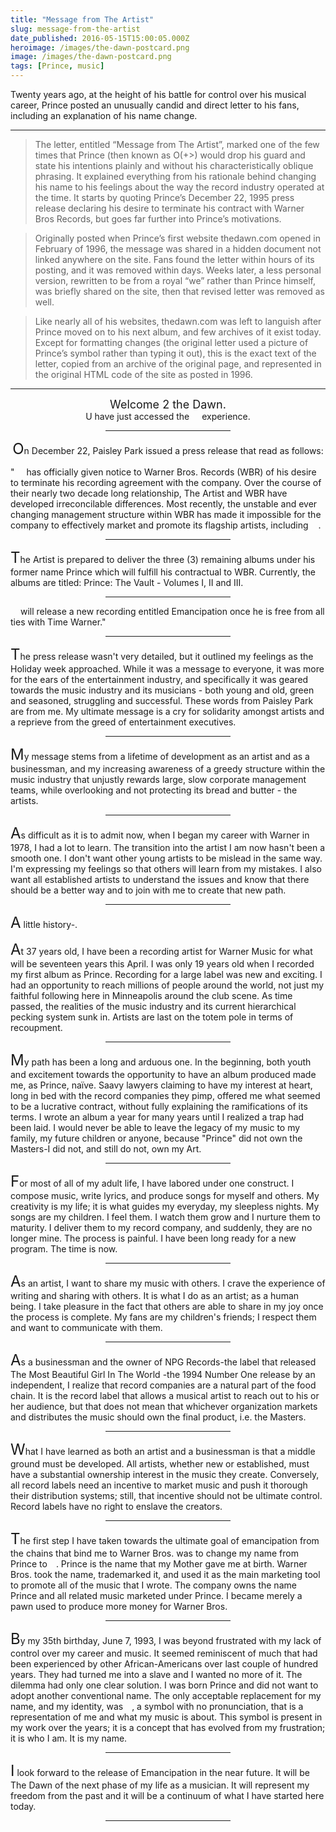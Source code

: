 ```yaml
---
title: "Message from The Artist"
slug: message-from-the-artist
date_published: 2016-05-15T15:00:05.000Z
heroimage: /images/the-dawn-postcard.png
image: /images/the-dawn-postcard.png
tags: [Prince, music]
---
```


Twenty years ago, at the height of his battle for control over his musical career, Prince posted an unusually candid and direct letter to his fans, including an explanation of his name change.

---

> The letter, entitled “Message from The Artist”, marked one of the few times that Prince (then known as O(+>) would drop his guard and state his intentions plainly and without his characteristically oblique phrasing. It explained everything from his rationale behind changing his name to his feelings about the way the record industry operated at the time. It starts by quoting Prince’s December 22, 1995 press release declaring his desire to terminate his contract with Warner Bros Records, but goes far further into Prince’s motivations.

> Originally posted when Prince’s first website thedawn.com opened in February of 1996, the message was shared in a hidden document not linked anywhere on the site. Fans found the letter within hours of its posting, and it was removed within days. Weeks later, a less personal version, rewritten to be from a royal “we” rather than Prince himself, was briefly shared on the site, then that revised letter was removed as well.

> Like nearly all of his websites, thedawn.com was left to languish after Prince moved on to his next album, and few archives of it exist today. Except for formatting changes (the original letter used a picture of Prince’s symbol rather than typing it out), this is the exact text of the letter, copied from an archive of the original page, and represented in the original HTML code of the site as posted in 1996.

---

<center>
<p>
<font size=4>Welcome 2 the Dawn.</font><br>
U have just accessed the <img src="/images/symbol.gif" height=10 width=12 style="display: inline; border: none; width: 12px; height: 10px;"> experience.
<p>
<hr noshade size=1 width=200>
<p>

<font size=5>O</font>n December 22, Paisley Park issued a press release that read as follows:

<p>
</center>
"<img src="/images/symbol.gif" height=14 width=15 style="display: inline; border: none; width: 15px; height: 14px;"> has officially given notice to Warner Bros. Records (WBR) of his desire 
to terminate his recording agreement with the company.  Over the course of 
their nearly two decade long relationship, The Artist and WBR have 
developed irreconcilable differences.  Most recently, the unstable and 
ever changing management structure within WBR has made it impossible for 
the company to effectively market and promote its flagship artists, 
including <img src="/images/symbol.gif" height=10 width=12 style="display: inline; border: none; width: 12px; height: 10px;">.<p>
<center>
<hr noshade size=1 width=200>
<p>
</center>
<font size=5>T</font>he Artist is prepared to deliver the three (3) remaining albums under his 
former name Prince which will fulfill his contractual to WBR.  Currently, 
the albums are titled: Prince: The Vault - Volumes I, II and III.<p>
<center>
<hr noshade size=1 width=200>
<p>
</center>
<img src="/images/symbol.gif" height=10 width=12 style="display: inline; border: none; width: 12px; height: 10px;"> will release a new recording entitled Emancipation once he is free from 
all ties with Time Warner."<p>
<center>
<hr noshade size=1 width=200>
<p>
</center>
<font size=5>T</font>he press release wasn't very detailed, but it outlined my feelings as the 
Holiday week approached.   While it was a message to everyone, it was more 
for the ears of the entertainment industry, and specifically it was geared 
towards the music industry and its musicians - both young and old, green 
and seasoned, struggling and successful.  These words from Paisley Park 
are from me.  My ultimate message is a cry for solidarity amongst artists 
and a reprieve from the greed of entertainment executives.<p>
<center>
<hr noshade size=1 width=200>
<p>
</center>
<font size=5>M</font>y message stems from a lifetime of  development as an artist and as a 
businessman, and my increasing awareness of a greedy structure within the 
music industry that unjustly rewards large, slow corporate management 
teams, while overlooking and not protecting its bread and butter - the 
artists.<p>
<center>
<hr noshade size=1 width=200>
<p>
</center>
<font size=5>A</font>s difficult as it is to admit now, when I began my career with Warner in 
1978, I had a lot to learn.  The transition into the artist I am now 
hasn't been a smooth one.  I don't want other young artists to be mislead 
in the same way.  I'm expressing my feelings so that others will learn 
from my mistakes.  I also want all established artists to understand the 
issues and know that there should be a better way and to join with me to 
create that new path.
<p>
<center>
<hr noshade size=1 width=200>
<p>
</center>
<font size=5>
A</font> little history-.
<p>
<font size=5>A</font>t 37 years old, I have been a recording artist for Warner Music for what 
will be seventeen years this April.  I was only 19 years old when I 
recorded my first album as Prince.   Recording for a large label was new 
and exciting.  I had an opportunity to reach millions of people around the 
world, not just my faithful following here in Minneapolis around the club 
scene.  As time passed, the realities of the music industry and its 
current hierarchical pecking system sunk in.  Artists are last on the 
totem pole in terms of recoupment.<p> 
<center>
<hr noshade size=1 width=200>
<p>
</center>
<font size=5>M</font>y path has been a long and arduous one.  In the beginning, both youth and 
excitement towards the opportunity to have an album produced made me, as 
Prince, naïve.  Saavy lawyers claiming to have my interest at heart, long 
in bed with the record companies they pimp, offered me what seemed to be a 
lucrative contract, without fully explaining the ramifications of its 
terms.  I wrote an album a year for many years until I realized a trap had 
been laid.  I would never be able to leave the legacy of my music to my 
family, my future children or anyone, because "Prince" did not own the 
Masters-I did not, and still do not, own my Art.<p> 
<center>
<hr noshade size=1 width=200>
<p>
</center>
<font size=5>
F</font>or most of all of my adult life, I have labored under one construct.  I 
compose music, write lyrics, and produce songs for myself and others.  My 
creativity is my life; it is what guides my everyday, my sleepless 
nights.  My songs are my children.  I feel them.  I watch them grow and I 
nurture them to maturity.  I deliver them to my record company, and 
suddenly, they are no longer mine.  The process is painful.  I have been 
long ready for a new program.  The time is now.<p> 
<center>
<hr noshade size=1 width=200>
<p>
</center>
<font size=5>A</font>s an artist, I want to share my music with others.  I crave the 
experience of writing and sharing with others.  It is what I do as an 
artist; as a human being.  I take pleasure in the fact that others are 
able to share in my joy once the process is complete.  My fans are my 
children's friends; I respect them and want to communicate with them.<p> 
<center>
<hr noshade size=1 width=200>
<p>
</center>
<font size=5>A</font>s a businessman and the owner of NPG Records-the label that released The 
Most Beautiful Girl In The World -the 1994 Number One release by an 
independent, I realize that record companies are a natural part of the 
food chain.  It is the record label that allows a musical artist to reach 
out to his or her audience, but that does not mean that whichever 
organization markets and distributes the music should own the final 
product, i.e. the Masters.<p> 
<center>
<hr noshade size=1 width=200>
<p>
</center>
<font size=5>W</font>hat I have learned as both an artist and a businessman is that a middle 
ground must be developed.  All artists, whether new or established, must 
have a substantial ownership interest in the music they create.  
Conversely, all record labels need an incentive to market music and push 
it thorough their distribution systems; still, that incentive should not 
be ultimate control.  Record labels have no right to enslave the creators.<p> 
<center>
<hr noshade size=1 width=200>
<p>
</center>
<font size=5>T</font>he first step I have taken towards the ultimate goal of emancipation from 
the chains that bind me to Warner Bros. was to change my name from Prince 
to <img src="/images/symbol.gif" width=10 height=12 style="display: inline; border: none; width: 10px; height: 12px;">.  Prince is the name that my Mother gave me at birth.  Warner Bros. 
took the name, trademarked it, and used it as the main marketing tool to 
promote all of the music that I wrote. The company owns the name Prince 
and all related music marketed under Prince.  I became merely a pawn used 
to produce more money for Warner Bros.<p> 
<center>
<hr noshade size=1 width=200>
<p>
</center>
<font size=5>B</font>y my 35th birthday, June 7, 1993, I was beyond frustrated with my lack of 
control over my career and music. It seemed reminiscent of much that had 
been experienced by other African-Americans over last couple of hundred 
years.  They had turned me into a slave and I wanted no more of it.  The 
dilemma had only one clear solution.  I was born Prince and did not want 
to adopt another conventional name.  The only acceptable replacement for 
my name, and my identity, was <img src="/images/symbol.gif" width=10 height=12 style="display: inline; border: none; width: 10px; height: 12px;">, a symbol with no pronunciation, that is a 
representation of me and what my music is about.  This symbol is present 
in my work over the years; it is a concept that has evolved from my 
frustration; it is who I am.  It is my name.<p> 
<center>
<hr noshade size=1 width=200>
<p>
</center>
<font size=5>I</font> look forward to the release of Emancipation in the near future.  It will 
be The Dawn of the next phase of my life as a musician.  It will represent 
my freedom from the past and it will be a continuum of what I have started 
here today.  
<p>
<center>
<hr noshade size=1 width=200>
<p>
</center>
